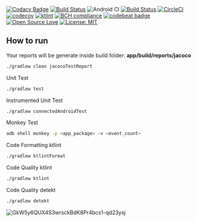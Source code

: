 [![Codacy Badge](https://api.codacy.com/project/badge/Grade/d6333cfdfbc04ea8af674b36efd67f3b)](https://app.codacy.com/manual/allefsousa/Android-Test-Coverage?utm_source=github.com&utm_medium=referral&utm_content=allefsousa/Android-Test-Coverage&utm_campaign=Badge_Grade_Dashboard)
[![Build Status](https://app.bitrise.io/app/7a6f5cd6eec731d5/status.svg?token=Z8A3sVZh3yusXl4EmTNzRg)](https://app.bitrise.io/app/7a6f5cd6eec731d5) 
![Android CI](https://github.com/allefsousa/Android-Test-Coverage/workflows/Android%20CI/badge.svg?branch=master)
[![Build Status](https://travis-ci.org/allefsousa/Android-Test-Coverage.svg?branch=master)](https://travis-ci.org/allefsousa/Android-Test-Coverage) [![CircleCI](https://circleci.com/gh/allefsousa/Android-Test-Coverage/tree/master.svg?style=svg)](https://circleci.com/gh/allefsousa/Android-Test-Coverage/tree/master) [![codecov](https://codecov.io/gh/allefsousa/Android-Test-Coverage/branch/master/graph/badge.svg?token=qSHrsOQWSj)](https://codecov.io/gh/allefsousa/Android-Test-Coverage)  [![ktlint](https://img.shields.io/badge/code%20style-%E2%9D%A4-FF4081.svg)](https://ktlint.github.io/)  [![BCH compliance](https://bettercodehub.com/edge/badge/allefsousa/Android-Test-Coverage?branch=master)](https://bettercodehub.com/) [![codebeat badge](https://codebeat.co/badges/0af8f2e2-77e6-44b7-9c2a-713b734c34b0)](https://codebeat.co/projects/github-com-allefsousa-android-test-coverage-master) [![Open Source Love](https://badges.frapsoft.com/os/v1/open-source.svg?v=103)](https://opensource.org/licenses/MIT) [![License: MIT](https://img.shields.io/badge/License-MIT-yellow.svg)](https://opensource.org/licenses/MIT) 

## How to run

Your reports will be generate inside build folder: **app/build/reports/jacoco**

```bash
./gradlew clean jacocoTestReport
```
Unit Test 

```bash
./gradlew test
```

Instrumented Unit Test

```bash
./gradlew connectedAndroidTest
```

Monkey Test

```bash
adb shell monkey -p <app_package> -v <event_count>
```
Code Formatting ktlint

```bash
./gradlew ktlintFormat
```
Code Quality ktlint

```bash
./gradlew ktlint
```
Code Quality detekt

```bash
./gradlew detekt
```

![GkW5y6QUX4S3wrsckBdK8Pr4bcs1-qd23ysj](https://user-images.githubusercontent.com/7042627/79526500-cc770780-803b-11ea-872c-fc1b0e18067a.jpeg)



